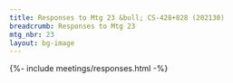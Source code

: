 ```yaml
---
title: Responses to Mtg 23 &bull; CS-428+828 (202130)
breadcrumb: Responses to Mtg 23
mtg_nbr: 23
layout: bg-image
---
```


{%- include meetings/responses.html -%}
